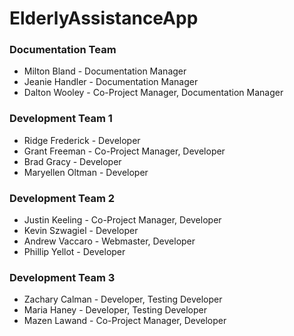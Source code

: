 # ElderlyAssistanceApp

### Documentation Team
* Milton Bland - Documentation Manager
* Jeanie Handler - Documentation Manager
* Dalton Wooley - Co-Project Manager, Documentation Manager

### Development Team 1
* Ridge Frederick - Developer
* Grant Freeman - Co-Project Manager, Developer
* Brad Gracy - Developer
* Maryellen Oltman - Developer

### Development Team 2
* Justin Keeling - Co-Project Manager, Developer
* Kevin Szwagiel - Developer
* Andrew Vaccaro - Webmaster, Developer
* Phillip Yellot - Developer

### Development Team 3
* Zachary Calman - Developer, Testing Developer
* Maria Haney - Developer, Testing Developer
* Mazen Lawand - Co-Project Manager, Developer
